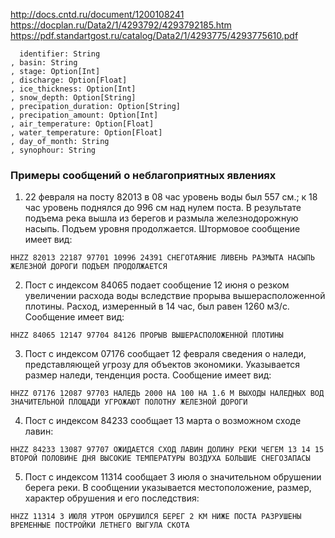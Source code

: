 http://docs.cntd.ru/document/1200108241
https://docplan.ru/Data2/1/4293792/4293792185.htm
https://pdf.standartgost.ru/catalog/Data2/1/4293775/4293775610.pdf

```
  identifier: String
, basin: String
, stage: Option[Int]
, discharge: Option[Float]
, ice_thickness: Option[Int]
, snow_depth: Option[String]
, precipation_duration: Option[String]
, precipation_amount: Option[Int]
, air_temperature: Option[Float]
, water_temperature: Option[Float]
, day_of_month: String
, synophour: String
```

### Примеры сообщений о неблагоприятных явлениях
1. 22 февраля на посту 82013 в 08 час уровень воды был 557 см.; к 18 час уровень поднялся до 996 см над нулем поста. В результате подъема река вышла из берегов и размыла железнодорожную насыпь. Подъем уровня продолжается. Штормовое сообщение имеет вид:

```ННZZ 82013 22187 97701 10996 24391 СНЕГОТАЯНИЕ ЛИВЕНЬ РАЗМЫТА НАСЫПЬ ЖЕЛЕЗНОЙ ДОРОГИ ПОДЪЕМ ПРОДОЛЖАЕТСЯ```

2. Пост с индексом 84065 подает сообщение 12 июня о резком увеличении расхода воды вследствие прорыва вышерасположенной плотины. Расход, измеренный в 14 час, был равен 1260 м3/с. Сообщение имеет вид:

```ННZZ 84065 12147 97704 84126 ПРОРЫВ ВЫШЕРАСПОЛОЖЕННОЙ ПЛОТИНЫ```

3. Пост с индексом 07176 сообщает 12 февраля сведения о наледи, представляющей угрозу для объектов экономики. Указывается размер наледи, тенденция роста. Сообщение имеет вид:

```ННZZ 07176 12087 97703 НАЛЕДЬ 2000 НА 100 НА 1.6 М ВЫХОДЫ НАЛЕДНЫХ ВОД ЗНАЧИТЕЛЬНОЙ ПЛОЩАДИ УГРОЖАЮТ ПОЛОТНУ ЖЕЛЕЗНОЙ ДОРОГИ```

4. Пост с индексом 84233 сообщает 13 марта о возможном сходе лавин:

```HHZZ 84233 13087 97707 ОЖИДАЕТСЯ СХОД ЛАВИН ДОЛИНУ РЕКИ ЧЕГЕМ 13 14 15 ВТОРОЙ ПОЛОВИНЕ ДНЯ ВЫСОКИЕ ТЕМПЕРАТУРЫ ВОЗДУХА БОЛЬШИЕ СНЕГОЗАПАСЫ```

5. Пост с индексом 11314 сообщает 3 июля о значительном обрушении берега реки. В сообщении указывается местоположение, размер, характер обрушения и его последствия:

```ННZZ 11314 3 ИЮЛЯ УТРОМ ОБРУШИЛСЯ БЕРЕГ 2 КМ НИЖЕ ПОСТА РАЗРУШЕНЫ ВРЕМЕННЫЕ ПОСТРОЙКИ ЛЕТНЕГО ВЫГУЛА СКОТА```